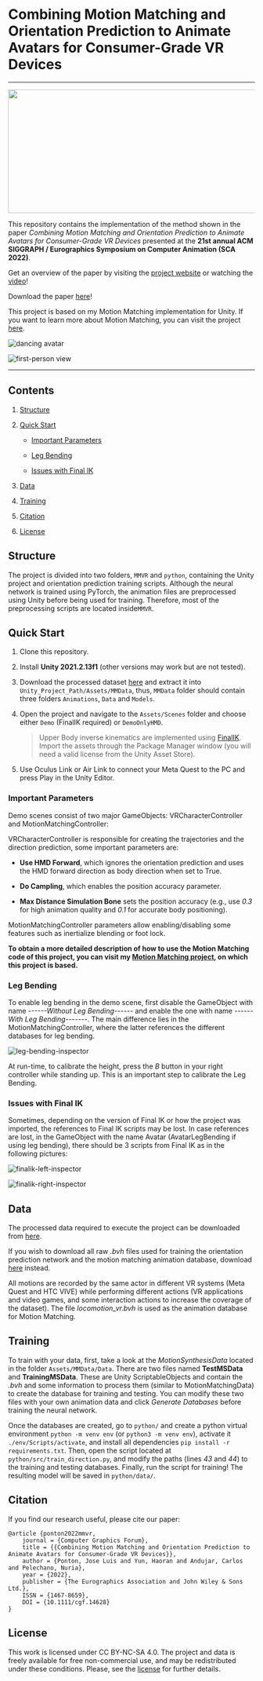 # Combining Motion Matching and Orientation Prediction to Animate Avatars for Consumer-Grade VR Devices

---

<p align="center">
  <img 
    width="940"
    height="252"
    src="docs/assets/img/teaser.jpg"
  >
</p>

This repository contains the implementation of the method shown in the paper *Combining Motion Matching and Orientation Prediction to Animate Avatars for Consumer-Grade VR Devices* presented at the **21st annual ACM SIGGRAPH / Eurographics Symposium on Computer Animation (SCA 2022)**.

Get an overview of the paper by visiting the [project website](https://upc-virvig.github.io/MMVR/) or watching the [video](https://www.youtube.com/embed/crU9oLX0GnM)!

Download the paper [here](docs/assets/pdf/motion_matching_vr.pdf)!

This project is based on my Motion Matching implementation for Unity. If you want to learn more about Motion Matching, you can visit the project [here](https://github.com/JLPM22/MotionMatching).

![dancing avatar](docs/assets/img/dancing.gif)

![first-person view](docs/assets/img/first_person.gif)

---

## Contents

1. [Structure](#structure)

2. [Quick Start](#quick-start)
   
   * [Important Parameters](#important-parameters)
   
   * [Leg Bending](#leg-bending)
   
   * [Issues with Final IK](#issues-with-final-ik)

3. [Data](#data)

4. [Training](#training)

5. [Citation](#citation)

6. [License](#license)

## Structure

The project is divided into two folders, ``MMVR`` and ``python``, containing the Unity project and orientation prediction training scripts. Although the neural network is trained using PyTorch, the animation files are preprocessed using Unity before being used for training. Therefore, most of the preprocessing scripts are located inside``MMVR``.

## Quick Start

1. Clone this repository.

2. Install **Unity 2021.2.13f1** (other versions may work but are not tested).

3. Download the processed dataset [here](https://zenodo.org/record/7048601/files/MMData.zip?download=1) and extract it into ``Unity_Project_Path/Assets/MMData``, thus, ``MMData`` folder should contain three folders ``Animations``, ``Data`` and ``Models``.

4. Open the project and navigate to the ``Assets/Scenes`` folder and choose either ``Demo`` (FinalIK required) or ``DemoOnlyHMD``.
   
   > Upper Body inverse kinematics are implemented using [FinalIK](https://assetstore.unity.com/packages/tools/animation/final-ik-14290). Import the assets through the Package Manager window (you will need a valid license from the Unity Asset Store).

5. Use Oculus Link or Air Link to connect your Meta Quest to the PC and press Play in the Unity Editor. 

### Important Parameters

Demo scenes consist of two major GameObjects: VRCharacterController and MotionMatchingController:

VRCharacterController is responsible for creating the trajectories and the direction prediction, some important parameters are: 

- **Use HMD Forward**, which ignores the orientation prediction and uses the HMD forward direction as body direction when set to True.

- **Do Campling**, which enables the position accuracy parameter.

- **Max Distance Simulation Bone** sets the position accuracy (e.g., use *0.3* for high animation quality and *0.1* for accurate body positioning).

MotionMatchingController parameters allow enabling/disabling some features such as inertialize blending or foot lock.

**To obtain a more detailed description of how to use the Motion Matching code of this project, you can visit my [Motion Matching project](https://github.com/JLPM22/MotionMatching), on which this project is based.**

### Leg Bending

To enable leg bending in the demo scene, first disable the GameObject with name *------Without Leg Bending------* and enable the one with name *------With Leg Bending-------*. The main difference lies in the MotionMatchingController, where the latter references the different databases for leg bending.

![leg-bending-inspector](docs/assets/img/LegBending.PNG)

At run-time, to calibrate the height, press the *B* button in your right controller while standing up. This is an important step to calibrate the Leg Bending.

### Issues with Final IK

Sometimes, depending on the version of Final IK or how the project was imported, the references to Final IK scripts may be lost. In case references are lost, in the GameObject with the name Avatar (AvatarLegBending if using leg bending), there should be 3 scripts from Final IK as in the following pictures:

![finalik-left-inspector](docs/assets/img/LeftArmIK.PNG)

![finalik-right-inspector](docs/assets/img/RightArmIK.PNG)

## Data

The processed data required to execute the project can be downloaded from [here](https://zenodo.org/record/7048601/files/MMData.zip?download=1).

If you wish to download all raw *.bvh* files used for training the orientation prediction network and the motion matching animation database, download [here](https://zenodo.org/record/7048601/files/MMVR_Dataset.zip?download=1) instead.

All motions are recorded by the same actor in different VR systems (Meta Quest and HTC VIVE) while performing different actions (VR applications and video games, and some interaction actions to increase the coverage of the dataset). The file *locomotion_vr.bvh* is used as the animation database for Motion Matching.

## Training

To train with your data, first, take a look at the *MotionSynthesisData* located in the folder ``Assets/MMData/Data``. There are two files named **TestMSData** and **TrainingMSData**. These are Unity ScriptableObjects and contain the *.bvh* and some information to process them (similar to MotionMatchingData) to create the database for training and testing. You can modify these two files with your own animation data and click *Generate Databases* before training the neural network.

Once the databases are created, go to ``python/`` and create a python virtual environment ``python -m venv env`` (or ``python3 -m venv env``), activate it ```./env/Scripts/activate```, and install all dependencies ``pip install -r requirements.txt``. Then, open the script located at ``python/src/train_direction.py``, and modify the paths (lines *43* and *44*) to the training and testing databases. Finally, run the script for training! The resulting model will be saved in ``python/data/``.

## Citation

If you find our research useful, please cite our paper:

```
@article {ponton2022mmvr,
    journal = {Computer Graphics Forum},
    title = {{Combining Motion Matching and Orientation Prediction to Animate Avatars for Consumer-Grade VR Devices}},
    author = {Ponton, Jose Luis and Yun, Haoran and Andujar, Carlos and Pelechano, Nuria},
    year = {2022},
    publisher = {The Eurographics Association and John Wiley & Sons Ltd.},
    ISSN = {1467-8659},
    DOI = {10.1111/cgf.14628}
}
```

## License

This work is licensed under CC BY-NC-SA 4.0.
The project and data is freely available for free non-commercial use, and may be redistributed under these conditions. Please, see the [license](LICENSE) for further details.
